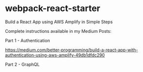 # webpack-react-starter
Build a React App using AWS Amplify in Simple Steps

Complete instructions available in my Medium Posts:

Part 1 - Authentication

https://medium.com/better-programming/build-a-react-app-with-authentication-using-aws-amplify-49db1dfdc290

Part 2 - GraphQL
